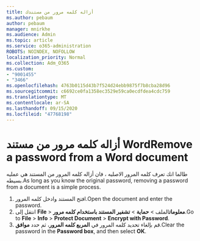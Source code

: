```yaml
---
title: أزاله كلمه مرور من مستندك
ms.author: pebaum
author: pebaum
manager: mnirkhe
ms.audience: Admin
ms.topic: article
ms.service: o365-administration
ROBOTS: NOINDEX, NOFOLLOW
localization_priority: Normal
ms.collection: Adm_O365
ms.custom:
- "9001455"
- "3466"
ms.openlocfilehash: 4763b0115d43b7f524d24ebb9875f7b8cba28d96
ms.sourcegitcommit: c6692ce0fa1358ec3529e59ca0ecdfdea4cdc759
ms.translationtype: MT
ms.contentlocale: ar-SA
ms.lasthandoff: 09/15/2020
ms.locfileid: "47768198"
---
```

# <a name="remove-a-password-from-a-word-document"></a><span data-ttu-id="6df8e-102">أزاله كلمه مرور من مستند Word</span><span class="sxs-lookup"><span data-stu-id="6df8e-102">Remove a password from a Word document</span></span>

<span data-ttu-id="6df8e-103">طالما انك تعرف كلمه المرور الاصليه ، فان أزاله كلمه المرور من المستند هي عمليه بسيطه.</span><span class="sxs-lookup"><span data-stu-id="6df8e-103">As long as you know the original password, removing a password from a document is a simple process.</span></span>

1. <span data-ttu-id="6df8e-104">افتح المستند وادخل كلمه المرور.</span><span class="sxs-lookup"><span data-stu-id="6df8e-104">Open the document and enter the password.</span></span>
2. <span data-ttu-id="6df8e-105">انتقل إلى **File**  >  **معلومات**الملف  >  **حماية**  >  **تشفير المستند باستخدام كلمه مرور**.</span><span class="sxs-lookup"><span data-stu-id="6df8e-105">Go to **File** > **Info** > **Protect Document** > **Encrypt with Password**.</span></span>
3. <span data-ttu-id="6df8e-106">قم بإلغاء تحديد كلمه المرور في **المربع كلمه المرور**، ثم حدد **موافق**.</span><span class="sxs-lookup"><span data-stu-id="6df8e-106">Clear the password in the **Password box**, and then select **OK**.</span></span>